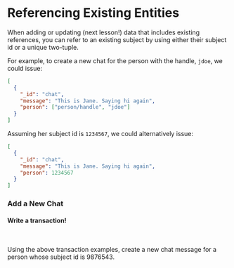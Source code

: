# Referencing Existing Entities

When adding or updating (next lesson!) data that includes existing references, you can refer to an existing subject by using either their subject id or a unique two-tuple.

For example, to create a new chat for the person with the handle, `jdoe`, we could issue:

```json
[
  {
    "_id": "chat",
    "message": "This is Jane. Saying hi again",
    "person": ["person/handle", "jdoe"]
  }
]
```

Assuming her subject id is `1234567`, we could alternatively issue:

```json
[
  {
    "_id": "chat",
    "message": "This is Jane. Saying hi again",
    "person": 1234567
  }
]
```

<div class="challenge">
<h3>Add a New Chat</h3>
<h4>Write a transaction!</h4>
<br/>
<p>Using the above transaction examples, create a new chat message for a person whose subject id is 9876543.</p>
</div>
